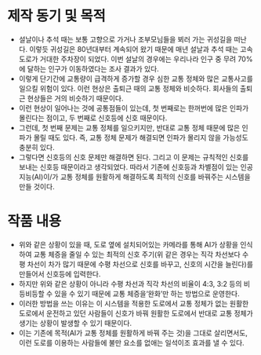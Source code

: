 #  제작 동기 및 목적
* 설날이나 추석 때는 보통 고향으로 가거나 조부모님들을 뵈러 가는 귀성길을 
떠난다. 이렇듯 귀성길은 80년대부터 계속되어 왔기 때문에 매년 설날과 추석 때는 
고속도로가 거대한 주차장이 되었다. 이번 설날의 경우에는 우리나라 인구 중 무려 
70%에 달하는 인구가 이동하였다는 조사 결과가 있다. 
* 이렇게 단기간에 교통량이 급격하게 증가할 경우 심한 교통 정체와 많은 교통사고를 
일으킬 위험이 있다. 이런 현상은 출퇴근 때의 교통 정체와 비슷하다. 회사들의 
출퇴근 현상들은 거의 비슷하기 때문이다.
* 이런 현상이 일어나는 것에 공통점들이 
있는데, 첫 번째로는 한꺼번에 많은 인파가 몰린다는 점이고, 두 번째로 신호등에 
신호 때문이다. 
* 그런데, 첫 번째 문제는 교통 정체를 일으키지만, 반대로 교통 정체 때문에 많은 
인파가 몰릴 때도 있다. 즉, 교통 정체 문제가 해결되면 인파가 몰리지 않을 
가능성도 충분히 있다.
* 그렇다면 신호등의 신호 문제만 해결하면 된다. 그리고 이 
문제는 규칙적인 신호를 보내는 신호등 때문이라고 생각되었다. 따라서 기존에 
신호등과 차별점이 있는 인공지능(AI)이/가 교통 정체를 원활하게 해결하도록 최적의 
신호를 바꿔주는 시스템을 만들 것이다.


# 작품 내용 

* 위와 같은 상황이 있을 때, 도로 옆에 설치되어있는 카메라를 통해 AI가 상황을 
인식하여 교통 체증을 줄일 수 있는 최적의 신호 주기(위 같은 경우는 직각 
차선보다 수평 차선이 차가 많기 때문에 수평 차선으로 신호를 바꾸고, 신호의 
시간을 늘린다)를 만들어서 신호등에 입력한다.
* 하지만 위와 같은 상황이 아니라 
수평 
차선과 직각 차선의 비율이 4:3, 3:2 등의 비등비등할 수 있을 수 있기 때문에 교통 
체증을‘완화’만 하는 방법으로 운영한다. 
* 이러한 방법을 쓰는 이유는 이 시스템을 적용한 도로에서 교통 정체가 없는 원활한 
도로에서 운전하고 있던 사람들이 신호가 바꿔 원활한 도로에서 반대로 교통 정체가 
생기는 상황이 발생할 수 있기 때문이다.
* 이는 기존에 목적(AI가 교통 정체를 
원활하게 바꿔 주는 것)을 그대로 살리면서도, 이런 도로를 이용하는 사람들에 불만 
요소를 없애는 일석이조 효과를 낼 수 있다.
